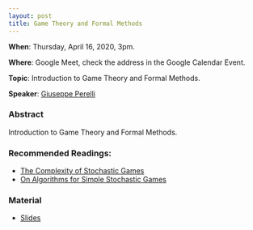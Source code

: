 ```yaml
---
layout: post
title: Game Theory and Formal Methods
---
```


**When**:  Thursday, April 16, 2020, 3pm.

**Where**: Google Meet, check the address in the Google Calendar Event.

**Topic**: Introduction to Game Theory and Formal Methods.

**Speaker**: [Giuseppe Perelli](https://giuseppeperelli.github.io/)

### Abstract
Introduction to Game Theory and Formal Methods.


### Recommended Readings:
- [The Complexity of Stochastic Games](https://bit.ly/3dewJvX)
- [On Algorithms for Simple Stochastic Games](https://bit.ly/2BaKzkK)


### Material
- [Slides](https://drive.google.com/file/d/14xr_32CPNYGn-A-xZ--2jf4Pb-di_j_f/view?usp=sharing)
